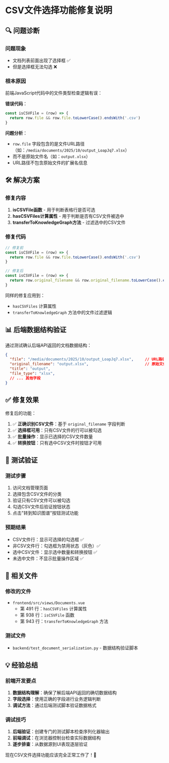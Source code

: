 # CSV文件选择功能修复说明

## 🔍 问题诊断

### 问题现象
- 文档列表前面出现了选择框 ✅
- 但是选择框无法勾选 ❌

### 根本原因
前端JavaScript代码中的文件类型检查逻辑有误：

**错误代码**：
```javascript
const isCSVFile = (row) => {
  return row.file && row.file.toLowerCase().endsWith('.csv')
}
```

**问题分析**：
- `row.file` 字段包含的是文件URL路径（如：`/media/documents/2025/10/output_LoapJq7.xlsx`）
- 而不是原始文件名（如：`output.xlsx`）
- URL路径不包含原始文件的扩展名信息

## 🛠️ 解决方案

### 修复内容
1. **isCSVFile函数** - 用于判断表格行是否可选
2. **hasCSVFiles计算属性** - 用于判断是否有CSV文件被选中
3. **transferToKnowledgeGraph方法** - 过滤选中的CSV文件

### 修复代码

```javascript
// 修复前
const isCSVFile = (row) => {
  return row.file && row.file.toLowerCase().endsWith('.csv')
}

// 修复后 
const isCSVFile = (row) => {
  return row.original_filename && row.original_filename.toLowerCase().endsWith('.csv')
}
```

同样的修复应用到：
- `hasCSVFiles` 计算属性
- `transferToKnowledgeGraph` 方法中的文件过滤逻辑

## 📊 后端数据结构验证

通过测试确认后端API返回的文档数据结构：

```json
{
  "file": "/media/documents/2025/10/output_LoapJq7.xlsx",     // URL路径
  "original_filename": "output.xlsx",                         // 原始文件名
  "title": "output",
  "file_type": "xlsx",
  // ... 其他字段
}
```

## ✅ 修复效果

修复后的功能：
1. ✅ **正确识别CSV文件**：基于 `original_filename` 字段判断
2. ✅ **选择框可用**：只有CSV文件的行可以被勾选
3. ✅ **批量操作**：显示已选择的CSV文件数量
4. ✅ **转换按钮**：只有选中CSV文件时按钮才可用

## 🧪 测试验证

### 测试步骤
1. 访问文档管理页面
2. 选择包含CSV文件的分类
3. 验证只有CSV文件可以被勾选
4. 勾选CSV文件后验证按钮状态
5. 点击"转到知识图谱"按钮测试功能

### 预期结果
- CSV文件行：显示可选择的勾选框 ✅
- 非CSV文件行：勾选框为禁用状态（灰色）✅
- 选中CSV文件：显示选中数量和转换按钮 ✅
- 未选中文件：不显示批量操作区域 ✅

## 📝 相关文件

### 修改的文件
- `frontend/src/views/Documents.vue`
  - 第 491 行：`hasCSVFiles` 计算属性
  - 第 938 行：`isCSVFile` 函数  
  - 第 943 行：`transferToKnowledgeGraph` 方法

### 测试文件
- `backend/test_document_serialization.py` - 数据结构验证脚本

## 💡 经验总结

### 前端开发要点
1. **数据结构理解**：确保了解后端API返回的确切数据结构
2. **字段选择**：使用正确的字段进行业务逻辑判断
3. **调试方法**：通过后端测试脚本验证数据格式

### 调试技巧
1. **后端验证**：创建专门的测试脚本检查序列化器输出
2. **前端调试**：在浏览器控制台检查实际数据结构
3. **逐步排查**：从数据源到UI表现逐层验证

现在CSV文件选择功能应该完全正常工作了！🎉